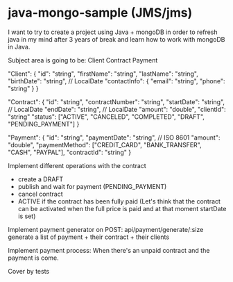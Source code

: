 # java-mongo-sample (JMS/jms)

I want to try to create a project using Java + mongoDB in order to refresh java in my mind after 3 years of break and learn how to work with mongoDB in Java.

Subject area is going to be:
Client
Contract
Payment

"Client": {
  "id": "string",
  "firstName": "string",
  "lastName": "string",
  "birthDate": "string",  // LocalDate
  "contactInfo": {
    "email": "string",
    "phone": "string"
  }
}

"Contract": {
  "id": "string",
  "contractNumber": "string",
  "startDate": "string",  // LocalDate
  "endDate": "string",    // LocalDate
  "amount": "double",
  "clientId": "string"
  "status": ["ACTIVE", "CANCELED", "COMPLETED", "DRAFT", "PENDING_PAYMENT"]
}

"Payment": {
  "id": "string",
  "paymentDate": "string",  // ISO 8601
  "amount": "double",
  "paymentMethod": ["CREDIT_CARD", "BANK_TRANSFER", "CASH", "PAYPAL"],
  "contractId": "string"
}

Implement different operations with the contract
- create a DRAFT
- publish and wait for payment (PENDING_PAYMENT)
- cancel contract
- ACTIVE if the contract has been fully paid (Let's think that the contract can be activated when the full price is paid and at that moment startDate is set)

Implement payment generator on POST: api/payment/generate/:size generate a list of payment + their contract + their clients

Implement payment process:
When there's an unpaid contract and the payment is come.

Cover by tests